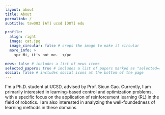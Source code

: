 ```yaml
---
layout: about
title: About
permalink: /
subtitle: taw003 [AT] ucsd [DOT] edu

profile:
  align: right
  image: cat.jpg
  image_circular: false # crops the image to make it circular
  more_info: >
    <p> Hi, it's not me.  </p>

news: false # includes a list of news items
selected_papers: true # includes a list of papers marked as "selected={true}"
social: false # includes social icons at the bottom of the page
---
```



I'm a Ph.D. student at UCSD, advised by Prof. Sicun Gao. Currently, I am primarily interested in learning-based control and optimization problems, with a specific focus on the application of reinforcement learning (RL) in the field of robotics. I am also interested in analyzing the well-foundedness of learning methods in these domains.
